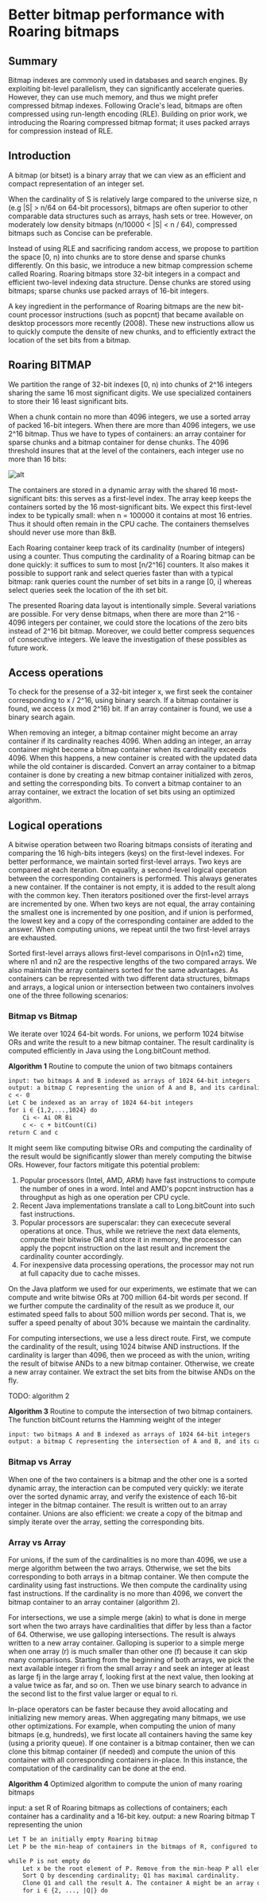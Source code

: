 # Better bitmap performance with Roaring bitmaps

## Summary

Bitmap indexes are commonly used in databases and search engines. By exploiting bit-level parallelism, they can significantly accelerate queries. However, they can use much memory, and thus we might prefer compressed bitmap indexes. Following Oracle's lead, bitmaps are often compressed using run-length encoding (RLE). Building on prior work, we introducing the Roaring compressed bitmap format; it uses packed arrays for compression instead of RLE. 

## Introduction

A bitmap (or bitset) is a binary array that we can view as an efficient and compact representation of an integer set.

When the cardinality of S is relatively large compared to the universe size, n (e.g |S| > n/64 on 64-bit processors), bitmaps are often superior to other comparable data structures such as arrays, hash sets or tree. However, on moderately low density bitmaps (n/10000 < |S| < n / 64), compressed bitmaps such as Concise can be preferable.

Instead of using RLE and sacrificing random access, we propose to partition the space [0, n) into chunks are to store dense and sparse chunks differently. On this basic, we introduce a new bitmap compression scheme called Roaring. Roaring bitmaps store 32-bit integers in a compact and efficient two-level indexing data structure. Dense chunks are stored using bitmaps; sparse chunks use packed arrays of 16-bit integers.

A key ingredient in the performance of Roaring bitmaps are the new bit-count processor instructions (such as popcnt) that became available on desktop processors more recently (2008). These new instructions allow us to quickly compute the densite of new chunks, and to efficiently extract the location of the set bits from a bitmap.

## Roaring BITMAP

We partition the range of 32-bit indexes [0, n) into chunks of 2^16 integers sharing the same 16 most significant digits. We use specialized containers to store their 16 least significant bits.

When a chunk contain no more than 4096 integers, we use a sorted array of packed 16-bit integers. When there are more than 4096 integers, we use 2^16 bitmap. Thus we have to types of containers: an array container for sparse chunks and a bitmap container for dense chunks. The 4096 threshold insures that at the level of the containers, each integer use no more than 16 bits: 

![alt](./assets/array_of_container.png)

The containers are stored in a dynamic array with the shared 16 most-significant bits: this serves as a first-level index. The array keep keeps the containers sorted by the 16 most-significant bits. We expect this first-level index to be typically small: when n = 100000 it contains at most 16 entries. Thus it should often remain in the CPU cache. The containers themselves should never use more than 8kB.

Each Roaring container keep track of its cardinality (number of integers) using a counter. Thus computing the cardinality of a Roaring bitmap can be done quickly: it suffices to sum to most [n/2^16] counters. It also makes it possible to support rank and select queries faster than with a typical bitmap: rank queries count the number of set bits in a range [0, i] whereas select queries seek the location of the ith set bit.

The presented Roaring data layout is intentionally simple. Several variations are possible. For very dense bitmaps, when there are more than 2^16 - 4096 integers per container, we could store the locations of the zero bits instead of 2^16 bit bitmap. Moreover, we could better compress sequences of consecutive integers. We leave the investigation of these possibles as future work.

## Access operations

To check for the presense of a 32-bit integer x, we first seek the container corresponding to x / 2^16, using binary search. If a bitmap container is found, we access (x mod 2^16) bit. If an array container is found, we use a binary search again.

When removing an integer, a bitmap container might become an array container if its cardinality reaches 4096. When adding an integer, an array container might become a bitmap container when its cardinality exceeds 4096. When this happens, a new container is created with the updated data while the old container is discarded. Convert an array container to a bitmap container is done by creating a new bitmap container initialized with zeros, and setting the corresponding bits. To convert a bitmap container to an array container, we extract the location of set bits using an optimized algorithm.

## Logical operations

A bitwise operation between two Roaring bitmaps consists of iterating and comparing the 16 high-bits integers (keys) on the first-level indexes. For better performance, we maintain sorted first-level arrays. Two keys are compared at each iteration. On equality, a second-level logical operation between the corresponding containers is performed. This always generates a new container. If the container is not empty, it is added to the result along with the common key. Then iterators positioned over the first-level arrays are incremented by one. When two keys are not equal, the array containing the smallest one is incremented by one position, and if union is performed, the lowest key and a copy of the corresponding container are added to the answer. When computing unions, we repeat until the two first-level arrays are exhausted.

Sorted first-level arrays allows first-level comparisons in O(n1+n2) time, where n1 and n2 are the respective lengths of the two compared arrays. We also maintain the array containers sorted for the same advantages. As containers can be represented with two different data structures, bitmaps and arrays, a logical union or intersection between two containers involves one of the three following scenarios:

### Bitmap vs Bitmap

We iterate over 1024 64-bit words. For unions, we perform 1024 bitwise ORs and write the result to a new bitmap container. The result cardinality is computed efficiently in Java using the Long.bitCount method.

**Algorithm 1** Routine to compute the union of two bitmaps containers

```txt
input: two bitmaps A and B indexed as arrays of 1024 64-bit integers
output: a bitmap C representing the union of A and B, and its cardinality c
c <- 0
Let C be indexed as an array of 1024 64-bit integers
for i ∈ {1,2,...,1024} do
    Ci <- Ai OR Bi
    c <- c + bitCount(Ci)
return C and c
```

It might seem like computing bitwise ORs and computing the cardinality of the result would be significantly slower than merely computing the bitwise ORs. However, four factors mitigate this potential problem:

1. Popular processors (Intel, AMD, ARM) have fast instructions to compute the number of ones in a word. Intel and AMD's popcnt instruction has a throughput as high as one operation per CPU cycle.
2. Recent Java implementations translate a call to Long.bitCount into such fast instructions.
3. Popular processors are superscalar: they can exececute several operations at once. Thus, while we retrieve the next data elements, compute their bitwise OR and store it in memory, the processor can apply the popcnt instruction on the last result and increment the cardinality counter accordingly.
4. For inexpensive data processing operations, the processor may not run at full capacity due to cache misses.

On the Java platform we used for our experiments, we estimate that we can compute and write bitwise ORs at 700 million 64-bit words per second. If we further compute the cardinality of the result as we produce it, our estimated speed falls to about 500 million words per second. That is, we suffer a speed penalty of about 30% because we maintain the cardinality.

For computing intersections, we use a less direct route. First, we compute the cardinality of the result, using 1024 bitwise AND instructions. If the cardinality is larger than 4096, then we proceed as with the union, writing the result of bitwise ANDs to a new bitmap container. Otherwise, we create a new array container. We extract the set bits from the bitwise ANDs on the fly.

TODO: algorithm 2

**Algorithm 3** Routine to compute the intersection of two bitmap containers. The function bitCount returns the Hamming weight of the integer

```txt
input: two bitmaps A and B indexed as arrays of 1024 64-bit integers
output: a bitmap C representing the intersection of A and B, and its cardinality c if c > 4096 or an equivalent array of integers otherwise
```

### Bitmap vs Array 

When one of the two containers is a bitmap and the other one is a sorted dynamic array, the interaction can be computed very quickly: we iterate over the sorted dynamic array, and verify the existence of each 16-bit integer in the bitmap container. The result is written out to an array container. Unions are also efficient: we create a copy of the bitmap and simply iterate over the array, setting the corresponding bits.

### Array vs Array

For unions, if the sum of the cardinalities is no more than 4096, we use a merge algorithm between the two arrays. Otherwise, we set the bits corresponding to both arrays in a bitmap container. We then compute the cardinality using fast instructions. We then compute the cardinality using fast instructions. If the cardinality is no more than 4096, we convert the bitmap container to an array container (algorithm 2). 

For intersections, we use a simple merge (akin) to what is done in merge sort when the two arrays have cardinalities that differ by less than a factor of 64. Otherwise, we use galloping intersections. The result is always written to a new array container. Galloping is superior to a simple merge when one array (r) is much smaller than other one (f) because it can skip many comparisons. Starting from the beginning  of both arrays, we pick the next available integer ri from the small array r and seek an integer at least as large fj in the large array f, looking first at the next value, then looking at a value twice as far, and so on. Then we use binary search to advance in the second list to the first value larger or equal to ri.

In-place operators can be faster because they avoid allocating and initializing new memory areas. When aggregating many bitmaps, we use other optimizations. For example, when computing the union of many bitmaps (e.g, hundreds), we first locate all containers having the same key (using a priority queue). If one container is a bitmap container, then we can clone this bitmap container (if needed) and compute the union of this container with all corresponding containers in-place. In this instance, the computation of the cardinality can be done at the end.  

**Algorithm 4** Optimized algorithm to compute the union of many roaring bitmaps

input: a set R of Roaring bitmaps as collections of containers; each container has a cardinality and a 16-bit key.
output: a new Roaring bitmap T representing the union

```txt
Let T be an initially empty Roaring bitmap
Let P be the min-heap of containers in the bitmaps of R, configured to order the container by their 16-bit keys.

while P is not empty do
    Let x be the root element of P. Remove from the min-heap P all elements having the same key as x, and call the result Q.
    Sort Q by descending cardinality; Q1 has maximal cardinality.
    Clone Q1 and call the result A. The container A might be an array or bitmap container
    for i ∈ {2, ..., |Q|} do
```
